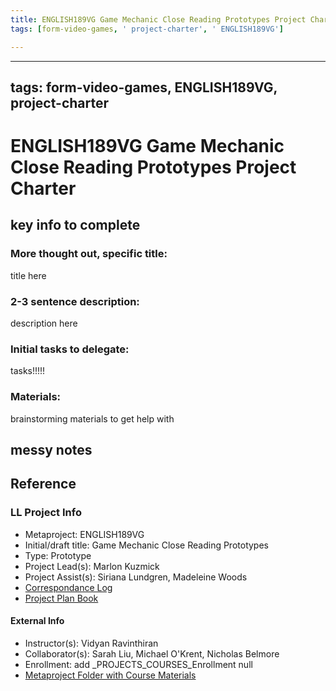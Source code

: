 ```yaml
---
title: ENGLISH189VG Game Mechanic Close Reading Prototypes Project Charter
tags: [form-video-games, ' project-charter', ' ENGLISH189VG']

---
```


---
tags: form-video-games, ENGLISH189VG, project-charter
---

# ENGLISH189VG Game Mechanic Close Reading Prototypes Project Charter

## key info to complete
### More thought out, specific title: 
title here
### 2-3 sentence description:
description here
### Initial tasks to delegate: 
tasks!!!!!
### Materials:
brainstorming materials to get help with


## messy notes

## Reference
### LL Project Info
* Metaproject: ENGLISH189VG
* Initial/draft title: Game Mechanic Close Reading Prototypes
* Type: Prototype
* Project Lead(s): Marlon Kuzmick
* Project Assist(s): Siriana Lundgren, Madeleine Woods
* [Correspondance Log](https://docs.google.com/document/d/1vfxoyPobVdrsnMLfVMmYFxO7bCxRB_p574mMG313TrA/edit)
* [Project Plan Book](https://hackmd.io/@ll-23-24/HyUk5MRA3)

#### External Info
* Instructor(s): Vidyan Ravinthiran
* Collaborator(s): Sarah Liu, Michael O'Krent, Nicholas Belmore
* Enrollment: add _PROJECTS_COURSES_Enrollment null
* [Metaproject Folder with Course Materials](https://docs.google.com/document/d/1vfxoyPobVdrsnMLfVMmYFxO7bCxRB_p574mMG313TrA/edit)





